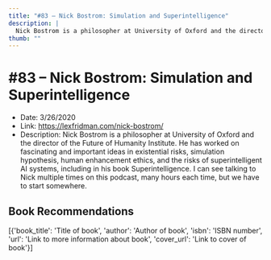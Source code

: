 ```yaml
---
title: "#83 – Nick Bostrom: Simulation and Superintelligence"
description: |
  Nick Bostrom is a philosopher at University of Oxford and the director of the Future of Humanity Institute. He has worked on fascinating and important ideas in existential risks, simulation hypothesis, human enhancement ethics, and the risks of superintelligent AI systems, including in his book Superintelligence. I can see talking to Nick multiple times on this podcast, many hours each time, but we have to start somewhere."
thumb: ""
---
```


# #83 – Nick Bostrom: Simulation and Superintelligence

  - Date: 3/26/2020
  - Link: https://lexfridman.com/nick-bostrom/
  - Description: Nick Bostrom is a philosopher at University of Oxford and the director of the Future of Humanity Institute. He has worked on fascinating and important ideas in existential risks, simulation hypothesis, human enhancement ethics, and the risks of superintelligent AI systems, including in his book Superintelligence. I can see talking to Nick multiple times on this podcast, many hours each time, but we have to start somewhere.

## Book Recommendations

[{'book_title': 'Title of book', 'author': 'Author of book', 'isbn': 'ISBN number', 'url': 'Link to more information about book', 'cover_url': 'Link to cover of book'}]
